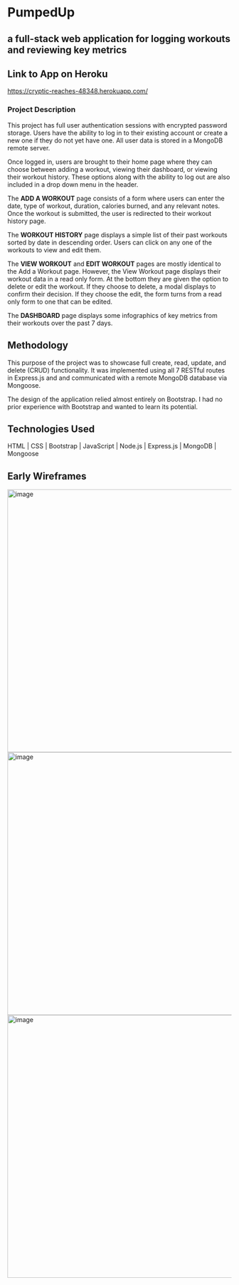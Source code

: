 # PumpedUp
## a full-stack web application for logging workouts and reviewing key metrics

## Link to App on Heroku
https://cryptic-reaches-48348.herokuapp.com/

### Project Description
This project has full user authentication sessions with encrypted password storage. Users have the ability to log in to their existing account or create a new one if they do not yet have one. All user data is stored in a MongoDB remote server.

Once logged in, users are brought to their home page where they can choose between adding a workout, viewing their dashboard, or viewing their workout history. These options along with the ability to log out are also included in a drop down menu in the header.

The **ADD A WORKOUT** page consists of a form where users can enter the date, type of workout, duration, calories burned, and any relevant notes. Once the workout is submitted, the user is redirected to their workout history page.

The **WORKOUT HISTORY** page displays a simple list of their past workouts sorted by date in descending order. Users can click on any one of the workouts to view and edit them.

The **VIEW WORKOUT** and **EDIT WORKOUT** pages are mostly identical to the Add a Workout page. However, the View Workout page displays their workout data in a read only form. At the bottom they are given the option to delete or edit the workout. If they choose to delete, a modal displays to confirm their decision. If they choose the edit, the form turns from a read only form to one that can be edited.

The **DASHBOARD** page displays some infographics of key metrics from their workouts over the past 7 days.

## Methodology
This purpose of the project was to showcase full create, read, update, and delete (CRUD) functionality. It was implemented using all 7 RESTful routes in Express.js and and communicated with a remote MongoDB database via Mongoose.

The design of the application relied almost entirely on Bootstrap. I had no prior experience with Bootstrap and wanted to learn its potential.

## Technologies Used
HTML | CSS | Bootstrap | JavaScript | Node.js | Express.js | MongoDB | Mongoose

## Early Wireframes
<img width="590" alt="image" src="https://user-images.githubusercontent.com/70616807/169092129-6eb7cf0e-0be6-442c-ba66-e98f73ed12d9.png">
<img width="590" alt="image" src="https://user-images.githubusercontent.com/70616807/169092314-7dad93ca-4b02-4446-916c-998b25df148b.png">
<img width="590" alt="image" src="https://user-images.githubusercontent.com/70616807/169092450-7d00b090-ca21-425b-a3f2-186d530f4217.png">
